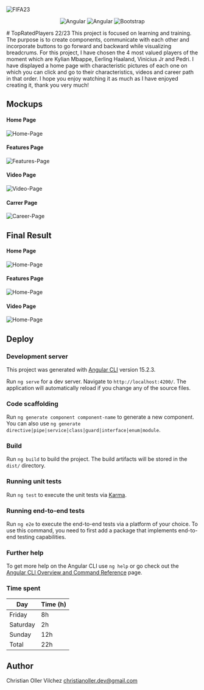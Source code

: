 ![FIFA23](./src/assets/img/fifa23-logo.png)

<p align="center">
<img src="https://img.shields.io/badge/Angular-DD0031?style=for-the-badge&logo=angular&logoColor=white" alt="Angular">
<img src="https://img.shields.io/badge/TypeScript-007ACC?style=for-the-badge&logo=typescript&logoColor=white" alt="Angular">
<img src="https://img.shields.io/badge/Bootstrap-563D7C?style=for-the-badge&logo=bootstrap&logoColor=white" alt="Bootstrap">
  
</p>
# TopRatedPlayers 22/23
This project is focused on learning and training. The purpose is to create components, communicate with each other and incorporate buttons to go forward and backward while visualizing breadcrums.
For this project, I have chosen the 4 most valued players of the moment which are Kylian Mbappe, Eerling Haaland, Vinicius Jr and Pedri. I have displayed a home page with characteristic pictures of each one on which you can click and go to their characteristics, videos and career path in that order.
I hope you enjoy watching it as much as I have enjoyed creating it, thank you very much!

## Mockups

#### Home Page

![Home-Page](./src/assets/img/PA%CC%81GINA-1.png)

#### Features Page

![Features-Page](./src/assets/img/PA%CC%81GINA-2.png)

#### Video Page

![Video-Page](./src/assets/img/PA%CC%81GINA-3.png)

#### Carrer Page

![Career-Page](./src/assets/img/PA%CC%81GINA-4.png)

## Final Result

#### Home Page

![Home-Page](./src/assets/img/Screenshot%201.png)

#### Features Page

![Home-Page](./src/assets/img/Screenshot%202.png)

#### Video Page

![Home-Page](./src/assets/img/Screenshot%203.png)

## Deploy

### Development server

This project was generated with [Angular CLI](https://github.com/angular/angular-cli) version 15.2.3.

Run `ng serve` for a dev server. Navigate to `http://localhost:4200/`. The application will automatically reload if you change any of the source files.

### Code scaffolding

Run `ng generate component component-name` to generate a new component. You can also use `ng generate directive|pipe|service|class|guard|interface|enum|module`.

### Build

Run `ng build` to build the project. The build artifacts will be stored in the `dist/` directory.

### Running unit tests

Run `ng test` to execute the unit tests via [Karma](https://karma-runner.github.io).

### Running end-to-end tests

Run `ng e2e` to execute the end-to-end tests via a platform of your choice. To use this command, you need to first add a package that implements end-to-end testing capabilities.

### Further help

To get more help on the Angular CLI use `ng help` or go check out the [Angular CLI Overview and Command Reference](https://angular.io/cli) page.

### Time spent

| Day      | Time (h) |
| -------- | -------- |
| Friday   | 8h       |
| Saturday | 2h       |
| Sunday   | 12h      |
| Total    | 22h      |

## Author

Christian Oller Vilchez
christianoller.dev@gmail.com
